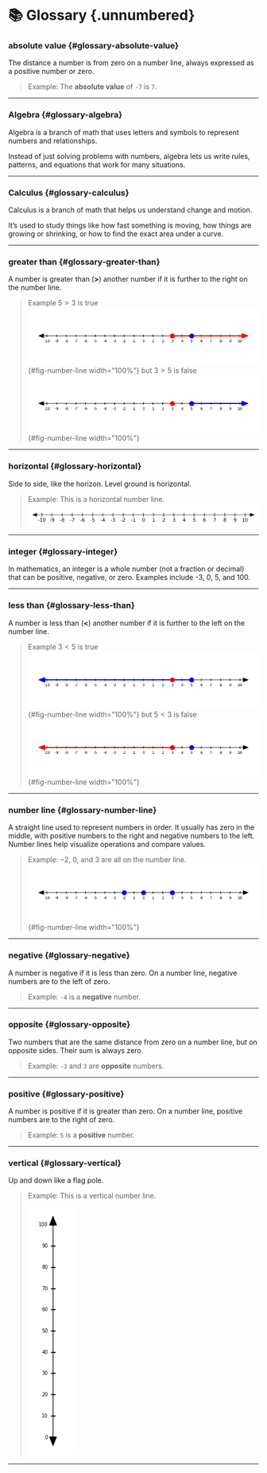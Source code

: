# 📚 Glossary {.unnumbered}


### absolute value {#glossary-absolute-value}

The distance a number is from zero on a number line, always expressed as a positive number or zero.

> Example: The **absolute value** of `-7` is `7`.

---

### Algebra {#glossary-algebra}

Algebra is a branch of math that uses letters and symbols to represent numbers and relationships.

Instead of just solving problems with numbers, algebra lets us write rules, patterns, and equations that work for many situations.

---

### Calculus {#glossary-calculus}

Calculus is a branch of math that helps us understand change and motion.

It’s used to study things like how fast something is moving, how things are growing or shrinking, or how to find the exact area under a curve.

---

### greater than {#glossary-greater-than}

A number is greater than (**&gt;**) another number if it is further to the right on the number line.

> Example $5 > 3$ is true
> ![Greater than true example](images/Glossary/greater_than_true.png){#fig-number-line width="100%"}
> but $3 > 5$ is false
> ![Greater than false example](images/Glossary/greater_than_false.png){#fig-number-line width="100%"}

---

### horizontal {#glossary-horizontal}

Side to side, like the horizon. Level ground is horizontal.

> Example: This is a horizontal number line.
> ![](/images/Glossary/blank_numberline.png)

---

### integer {#glossary-integer}

In mathematics, an integer is a whole number (not a fraction or decimal) that can be positive, negative, or zero. Examples include -3, 0, 5, and 100. 

---

### less than {#glossary-less-than}

A number is less than (**&lt;**) another number if it is further to the left on the number line.

> Example $3 < 5$ is true
> ![Greater than true example](images/Glossary/less_than_true.png){#fig-number-line width="100%"}
> but $5 < 3$ is false
> ![Greater than false example](images/Glossary/less_than_false.png){#fig-number-line width="100%"}

---

### number line {#glossary-number-line}

A straight line used to represent numbers in order. It usually has zero in the middle, with positive numbers to the right and negative numbers to the left. Number lines help visualize operations and compare values.

> Example: $-2$, $0$, and $3$ are all on the number line.
> ![Number line example](images/Glossary/number_line_example.png){#fig-number-line width="100%"}

---

### negative {#glossary-negative}

A number is negative if it is less than zero. On a number line, negative numbers are to the left of zero.

> Example: `-4` is a **negative** number.

---

### opposite {#glossary-opposite}

Two numbers that are the same distance from zero on a number line, but on opposite sides. Their sum is always zero.

> Example: `-3` and `3` are **opposite** numbers.

---

### positive {#glossary-positive}

A number is positive if it is greater than zero. On a number line, positive numbers are to the right of zero.

> Example: `5` is a **positive** number.

---

### vertical {#glossary-vertical}

Up and down like a flag pole.

> Example: This is a vertical number line.
> 
> ![](/images/Glossary/vertical_by_tens.png)

---
